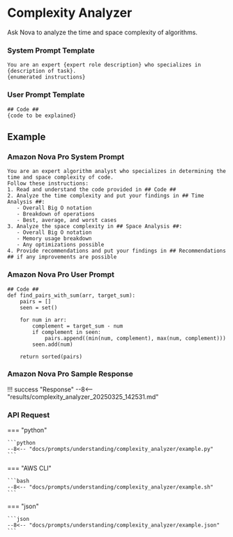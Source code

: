 # Complexity Analyzer
Ask Nova to analyze the time and space complexity of algorithms.

### System Prompt Template
    You are an expert {expert role description} who specializes in {description of task}.
    {enumerated instructions}

### User Prompt Template
    ## Code ##
    {code to be explained}
    
## Example
### Amazon Nova Pro System Prompt
    You are an expert algorithm analyst who specializes in determining the time and space complexity of code.
    Follow these instructions:
    1. Read and understand the code provided in ## Code ##
    2. Analyze the time complexity and put your findings in ## Time Analysis ##:
       - Overall Big O notation
       - Breakdown of operations
       - Best, average, and worst cases
    3. Analyze the space complexity in ## Space Analysis ##:
       - Overall Big O notation
       - Memory usage breakdown
       - Any optimizations possible
    4. Provide recommendations and put your findings in ## Recommendations ## if any improvements are possible
    
### Amazon Nova Pro User Prompt
    ## Code ##
    def find_pairs_with_sum(arr, target_sum):
        pairs = []
        seen = set()
        
        for num in arr:
            complement = target_sum - num
            if complement in seen:
                pairs.append((min(num, complement), max(num, complement)))
            seen.add(num)
            
        return sorted(pairs)

### Amazon Nova Pro Sample Response
!!! success "Response"
    --8<-- "results/complexity_analyzer_20250325_142531.md"

### API Request
=== "python"

    ```python
    --8<-- "docs/prompts/understanding/complexity_analyzer/example.py"
    ```

=== "AWS CLI"

    ```bash
    --8<-- "docs/prompts/understanding/complexity_analyzer/example.sh"
    ```

=== "json"

    ```json
    --8<-- "docs/prompts/understanding/complexity_analyzer/example.json"
    ```